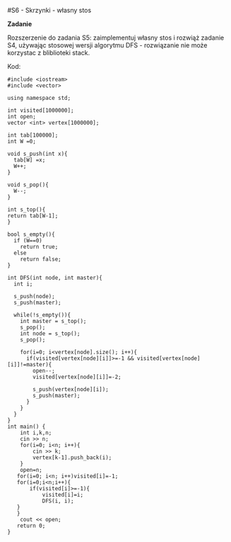 #S6 - Skrzynki - własny stos

**Zadanie**

Rozszerzenie do zadania S5: zaimplementuj własny stos i rozwiąż zadanie S4, używając stosowej wersji algorytmu DFS - rozwiązanie nie może korzystac z bliblioteki stack.

Kod:

    #include <iostream>
    #include <vector>

    using namespace std;

    int visited[1000000];
    int open;
    vector <int> vertex[1000000];

    int tab[100000];
    int W =0;

    void s_push(int x){
      tab[W] =x;
      W++;
    }

    void s_pop(){
      W--;
    }

    int s_top(){
    return tab[W-1]; 
    }

    bool s_empty(){
      if (W==0)
        return true;
      else 
        return false;
    }

    int DFS(int node, int master){
      int i;

      s_push(node);
      s_push(master);

      while(!s_empty()){
        int master = s_top();
        s_pop();
        int node = s_top();
        s_pop();

        for(i=0; i<vertex[node].size(); i++){
          if(visited[vertex[node][i]]>=-1 && visited[vertex[node][i]]!=master){
            open--;
            visited[vertex[node][i]]=-2;

            s_push(vertex[node][i]);
            s_push(master);
          }
        }
      }
    }
    int main() {
        int i,k,n;
        cin >> n;
        for(i=0; i<n; i++){
            cin >> k;
            vertex[k-1].push_back(i);
        }
        open=n;
       for(i=0; i<n; i++)visited[i]=-1;
       for(i=0;i<n;i++){
           if(visited[i]>=-1){
               visited[i]=i;
               DFS(i, i);
       }
       }
        cout << open;
       return 0;
    }
